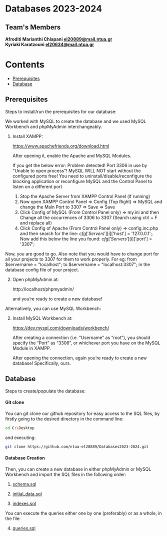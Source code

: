 # Databases 2023-2024

## Team's Members 



 
 
 **Afroditi Marianthi Chlapani [el20889@mail.ntua.gr](https://github.com/ntua-el20889)**  
 **Kyriaki Karatzouni [el20634@mail.ntua.gr](https://github.com/ntua-el20634)**  


 # Contents


- [Prerequisites](#Prerequisites)
- [Database](#Database)




## Prerequisites

Steps to install/run the prerequisites for our database: 

We worked with MySQL to create the database and we used MySQL Workbench and phpMyAdmin interchangeably. 

1. Install XAMPP:

   https://www.apachefriends.org/download.html

   
   After opening it, enable the Apache and MySQL Modules.

   If you get the below error:
   Problem detected!
   Port 3306 in use by "Unable to open process"!
   MySQL WILL NOT start without the configured ports free!
   You need to uninstall/disable/reconfigure the blocking application
   or reconfigure MySQL and the Control Panel to listen on a different port

   1) Stop the Apache Server from XAMPP Control Panel (if running)
   2) Now open XAMPP Control Panel => Config (Top Right) => MySQL and change the Main Port to 3307 => Save => Save
   3) Click Config of MySQL (From Control Panel only) => my.ini and then Change all the occurrences of 3306 to 3307 (Search using ctrl + F and replace all)
   4) Click Config of Apache (From Control Panel only) => config.inc.php and then search for the line: $cfg['Servers'][$i]['host'] = '127.0.0.1';. Now add this below the line you found: $cfg['Servers'][$i]['port'] = '3307';

Now, you are good to go. Also note that you would have to change port for all your projects to 3307 for them to work properly. For eg: from $servername = "localhost"; to $servername = "localhost:3307"; in the database config file of your project.


2. Open phpMyAdmin at:

   http://localhost/phpmyadmin/

   and you’re ready to create a new database!


Alternatively, you can use MySQL Workbench: 

2. Install MySQL Workbench at:

   https://dev.mysql.com/downloads/workbench/

   After creating a connection (i.e. ”Username” as “root”), you should specify the “Port” as “3306”, or whichever port you have on the MySQL Module in XAMPP. 

   After opening the connection, again you’re ready to create a new database! Specifically, ours. 

 





## Database

Steps to create/populate the database: 

#### Git clone

You can git clone our github repository for easy access to the SQL files, by firstly going to the desired directory in the command line: 

```sh
cd C:\Desktop 
```

and executing: 

```sh
git clone https://github.com/ntua-el20889/Databases2023-2024.git
```

#### Database Creation

Then, you can create a new database in either phpMyAdmin or MySQL Workbench and  import the SQL files in the following order: 
  
1. [schema.sql](https://github.com/ntua-el20889/Databases2023-2024/blob/main/database/schema.sql)

2. [initial_data.sql](https://github.com/ntua-el20889/Databases2023-2024/blob/main/database/initial_data.sql)

3. [indexes.sql](https://github.com/ntua-el20889/Databases2023-2024/blob/main/database/indexes.sql)

  You can execute the queries either one by one (preferably) or as a whole, in the file:
 
4. [queries.sql](https://github.com/ntua-el20889/Databases2023-2024/blob/main/database/queries.sql )
